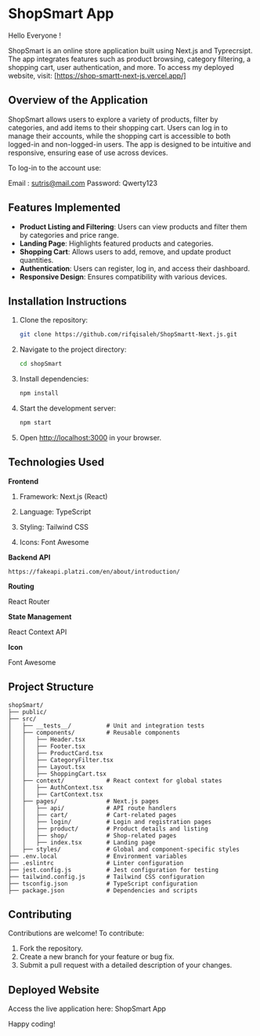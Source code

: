 # ShopSmart App

Hello Everyone !

ShopSmart is an online store application built using Next.js and Typrecrsipt. The app integrates features such as product browsing, category filtering, a shopping cart, user authentication, and more. To access my deployed website, visit: [https://shop-smartt-next-js.vercel.app/]

## Overview of the Application
ShopSmart allows users to explore a variety of products, filter by categories, and add items to their shopping cart. Users can log in to manage their accounts, while the shopping cart is accessible to both logged-in and non-logged-in users. The app is designed to be intuitive and responsive, ensuring ease of use across devices.

To log-in to the account use:

Email : sutris@mail.com
Password: Qwerty123
 

## Features Implemented
- **Product Listing and Filtering**: Users can view products and filter them by categories and price range.
- **Landing Page**: Highlights featured products and categories.
- **Shopping Cart**: Allows users to add, remove, and update product quantities.
- **Authentication**: Users can register, log in, and access their dashboard.
- **Responsive Design**: Ensures compatibility with various devices.

## Installation Instructions
1. Clone the repository:
   ```bash
   git clone https://github.com/rifqisaleh/ShopSmartt-Next.js.git
   ```
2. Navigate to the project directory:
   ```bash
   cd shopSmart
   ```
3. Install dependencies:
   ```bash
   npm install
   ```
4. Start the development server:
   ```bash
   npm start
   ```
5. Open [http://localhost:3000](http://localhost:3000) in your browser.

## Technologies Used

**Frontend**

   1. Framework: Next.js (React)

   2. Language: TypeScript

   3. Styling: Tailwind CSS

   4. Icons: Font Awesome


**Backend API**

   `https://fakeapi.platzi.com/en/about/introduction/`

 **Routing** 
 
   React Router

**State Management** 

   React Context API

**Icon** 

   Font Awesome

## Project Structure

```
shopSmart/
├── public/
├── src/
│   ├── __tests__/          # Unit and integration tests
│   ├── components/         # Reusable components
│   │   ├── Header.tsx
│   │   ├── Footer.tsx
│   │   ├── ProductCard.tsx
│   │   ├── CategoryFilter.tsx
│   │   ├── Layout.tsx
│   │   ├── ShoppingCart.tsx
│   ├── context/            # React context for global states
│   │   ├── AuthContext.tsx
│   │   ├── CartContext.tsx
│   ├── pages/              # Next.js pages
│   │   ├── api/            # API route handlers
│   │   ├── cart/           # Cart-related pages
│   │   ├── login/          # Login and registration pages
│   │   ├── product/        # Product details and listing
│   │   ├── shop/           # Shop-related pages
│   │   ├── index.tsx       # Landing page
│   ├── styles/             # Global and component-specific styles
├── .env.local              # Environment variables
├── .eslintrc               # Linter configuration
├── jest.config.js          # Jest configuration for testing
├── tailwind.config.js      # Tailwind CSS configuration
├── tsconfig.json           # TypeScript configuration
├── package.json            # Dependencies and scripts
```

## Contributing

Contributions are welcome! To contribute:

1. Fork the repository.
2. Create a new branch for your feature or bug fix.
3. Submit a pull request with a detailed description of your changes.

## Deployed Website

Access the live application here: ShopSmart App

Happy coding!


